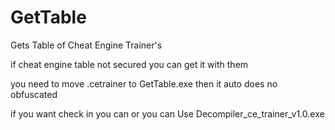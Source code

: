 # GetTable

Gets Table of Cheat Engine Trainer's 

if cheat engine table not secured you can get it with them 

you need to move .cetrainer to GetTable.exe then it auto does no obfuscated 

if you want check in you can or you can Use Decompiler_ce_trainer_v1.0.exe
